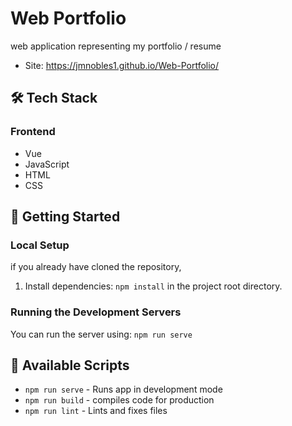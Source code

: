 # Web Portfolio

web application representing my portfolio / resume
- Site: https://jmnobles1.github.io/Web-Portfolio/

## 🛠 Tech Stack

### Frontend
- Vue
- JavaScript
- HTML
- CSS

## 🚀 Getting Started

### Local Setup

if you already have cloned the repository,

1) Install dependencies: `npm install` in the project root directory.

### Running the Development Servers

You can run the server using: `npm run serve`



## 🔧 Available Scripts
- `npm run serve` - Runs app in development mode
- `npm run build` - compiles code for production
- `npm run lint` - Lints and fixes files
